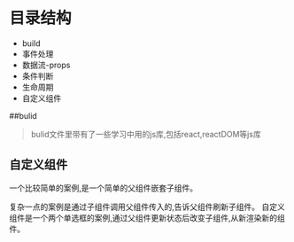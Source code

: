 目录结构
=======

*   build
*   事件处理
*   数据流-props
*   条件判断
*   生命周期
*   自定义组件


##bulid

> bulid文件里带有了一些学习中用的js库,包括react,reactDOM等js库


## 自定义组件

一个比较简单的案例,是一个简单的父组件嵌套子组件。

复杂一点的案例是通过子组件调用父组件传入的,告诉父组件刷新子组件。
自定义组件是一个两个单选框的案例,通过父组件更新状态后改变子组件,从新渲染新的组件。







